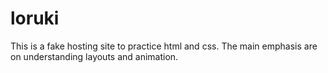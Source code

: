 # loruki
This is a fake hosting site to practice html and css. The main emphasis are on understanding layouts and animation.
